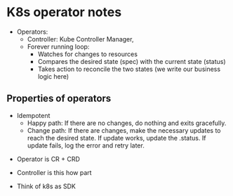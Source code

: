 # K8s operator notes

- Operators:
  - Controller: Kube Controller Manager, 
  - Forever running loop:
    - Watches for changes to resources
    - Compares the desired state (spec) with the current state (status)
    - Takes action to reconcile the two states (we write our business logic here)

## Properties of operators

- Idempotent
  - Happy path: If there are no changes, do nothing and exits gracefully.
  - Change path: If there are changes, make the necessary updates to reach the desired state. If update works, update the .status. If update fails, log the error and retry later.

* Operator is CR + CRD
* Controller is this how part

* Think of k8s as SDK
